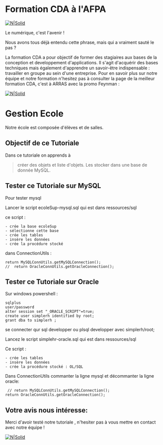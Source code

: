 # Formation CDA à l'AFPA
[![N|Solid](https://www.afpa.fr/image/layout_set_logo?img_id=34521924&t=1611326573313)](https://sites.google.com/view/promotionfeynman)

Le numérique, c'est l'avenir !

Nous avons tous déjà entendu cette phrase, mais qui a vraiment sauté le pas ?

La formation CDA a pour objectif de former  des stagiaires  aux bases de la conception et developpement d'applications. 
Il s'agit d'acquérir des bases techniques mais également d'apprendre un savoir-être indispensable : 
travailler en groupe au sein d'une entreprise.
 Pour en savoir plus sur notre équipe et notre formation n'hesitez pas à consulter la page de la meilleur formation CDA, c'est à ARRAS avec la promo Feynman :
 
 [![N|Solid](https://www.afpa.fr/image/layout_set_logo?img_id=34521924&t=1611326573313)](https://sites.google.com/view/promotionfeynman)

 
# Gestion Ecole

Notre école est composée d'élèves et de salles.
 
## Objectif de ce Tutoriale
Dans ce tutoriale on apprends à 
> créer des objets et liste d'objets.
> Les stocker dans une base de donnée MySQL.
## Tester ce Tutoriale sur MySQL
Pour tester mysql 

Lancer le script ecoleSup-mysql.sql qui est dans ressources/sql

ce script :

	- crée la base ecoleSup
	- sélectionne cette base 
	- crée les tables 
	- insère les données
	- crée la procédure stocké

dans ConnectionUtils :

    return MySQLConnUtils.getMySQLConnection();
    //	return OracleConnUtils.getOracleConnection();

## Tester ce Tutoriale sur Oracle

 Sur windows powershell :
 
	sqlplus
	user/password
	alter session set "_ORACLE_SCRIPT"=true;
	create user simplerh identified by root;
	grant dba to simplerh ;

se connecter qur sql developper ou plsql developper avec simplerh/root;

Lancez le script simplehr-oracle.sql qui est dans ressources/sql 

Ce script :

	- crée les tables 
	- insère les données
	- crée la procédure stocké : OL/SQL

Dans ConnectionUtils commanter la ligne mysql et décommanter la ligne oracle:

     // return MySQLConnUtils.getMySQLConnection();
   	return OracleConnUtils.getOracleConnection();

## Votre avis nous intéresse:

Merci d'avoir testé notre tutoriale , n'hesiter pas à vous mettre en contact avec notre équipe !

 [![N|Solid](https://www.afpa.fr/image/layout_set_logo?img_id=34521924&t=1611326573313)](https://sites.google.com/view/promotionfeynman)

